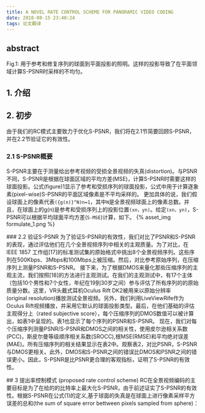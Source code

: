 ```yaml
---
title: A NOVEL RATE CONTROL SCHEME FOR PANORAMIC VIDEO CODING
date: 2018-08-15 23:40:24
tags: 论文翻译
---
```

## abstract 
<!--more-->

Fig.1: 用于参考和修复序列的球面到平面投影的照明。这样的投影导致了在平面领域计算S-PSNR时采样的不均匀。

## 1. 介绍

## 2. 初步
  由于我们的RC模式主要致力于优化S-PSNR，我们将在2.1节简要回顾S-PSNR，并在2.2节验证它的有效性。

### 2.1 S-PSNR概要
  S-PSNR主要在于测量给出参考视频的受损全景视频的失真(distortion)。与PSNR不同，S-PSNR是根据在球面区域的平均方差(MSE)，计算S-PSNR时需要这样的球面投影。公式(figure)1显示了参考和受损序列的球面投影，公式中用于计算逐象素(pixel-wise)S-PSNR的平面区域像素是不平均采样的。
  更加具体的说，我们假设球面上的像素代表`({g(n)}^N)n=1`，其中`N`是全景视频球面上的像素总数。并且，在球面上的g(n)是参考和受损序列上的投影位置`(xn，yn)`。给定`(xn，yn)`，S-PSNR可以根据平均球面平均方差(`S-MSE`)计算，如下。
{% asset_img formulate_1.png  %}

### 2.2 验证S-PSNR 
  为了验证S-PSNR的有效性，我们对比了PSNR和S-PSNR的表现，通过评估他们在几个全景视频序列中相关的主观质量。为了对比，在IEEE 1857 工作组[17]的标准测试集的原始格式中挑出8个全景视频序列。这些序列在500Kbps、3Mbps和100Mbps上被压缩。然后，对比参考原始序列，在压缩序列上测量PSNR和S-PSNR。  接下来，为了根据DMOS来量化那些压缩序列的主观主流，我们按照[18]的方法进行主观测试。在我们的主观测试中，有17个主体（包括10个男性和7个女性，年纪在19到30岁之间）参与评估了所有序列的的原始质量分数。这里，VR头戴式耳机Oculus Rift DK2被用来以原始分辨率(original resolution)播放测试全景视频。另外，我们利用LiveViewRife作为Oculus Rift视频播放，并采用它默认的球面投影类型。最后，在他们基础的评估主观得分上（rated subjective score），每个压缩序列的DMOS数值可以被计算出，如表1中呈现的。表1也显示了每个序列的PSNR和S-PSNR。  现在，我们对每个压缩序列测量PSNR/S-PSNR和DMOS之间的相关性，使用皮尔逊相关系数(PCC)，斯皮尔曼等级顺序相关系数(SROCC),根MSE(RMSE)和平均绝对误差(MAE)。所有压缩序列的相关结果显示在表2中。观察表2，对比PSNR，S-PSNR与DMOS更相关。此外，DMOS和S-PSNR之间的错误比DMOS和PSNR之间的错误更小。因此，S-PSNR是比PSNR更合理的客观指标，证明了S-PSNR的有效性。  

## 3 提出率控制模式 (proposed rate control scheme) 
  RC在全景视频编码的主要目标是为了在给的的比特率上最大化S-PSNR，由于前述证实了S-PSNR的有效性。根据S-PSNR在公式(1)的定义,基于球面的失真是在球面上进行像素采样平方误差的总和(the sum of square error bettween pixels sampled from sphere)： 


